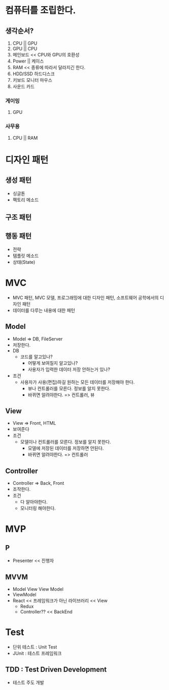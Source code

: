 # 컴퓨터를 조립한다.
## 생각순서?
1. CPU || GPU
2. GPU || CPU
3. 메인보드 << CPU와 GPU의 호환성
4. Power || 케이스
5. RAM << 종류에 따라서 달라지긴 한다.
6. HDD/SSD 하드디스크
7. 키보드 모니터 마우스
8. 사운드 카드

### 게이밍
1. GPU


### 사무용
1. CPU || RAM

# 디자인 패턴

## 생성 패턴
- 싱글톤
- 팩토리 메소드

## 구조 패턴

## 행동 패턴
- 전략
- 템플릿 메소드
- 상태(State)

# MVC
- MVC 패턴, MVC 모델, 프로그래밍에 대한 디자인 패턴, 소프트웨어 공학에서의 디자인 패턴
- 데이터를 다루는 내용에 대한 패턴

## Model
- Model => DB, FileServer
- 저장한다.
- DB
	- 코드를 알고있나?
		- 어떻게 보여질지 알고있나?
		- 사용자가 입력한 데이터 저장 안하는거 있나?
- 조건
	- 사용자가 사용(편집)하길 원하는 모든 데이터를 저장해야 한다.
		- 뷰나 컨트롤러를 모른다. 정보를 알지 못한다.		
		- 바뀌면 알려야한다. => 컨트롤러, 뷰	

## View
- View => Front, HTML
- 보여준다
- 조건
	- 모델이나 컨트롤러를 모른다. 정보를 알지 못한다.
		- 모델에 저장된 데이터를 저장하면 안된다.
		- 바뀌면 알려야한다. => 컨트롤러

## Controller
- Controller => Back, Front
- 조작한다.
- 조건
	- 다 알아야한다.
	- 모니터링 해야한다.
	
# MVP

## P
- Presenter << 진행자

## MVVM
- Model View View Model
- ViewModel
- React << 프레임워크가 아닌 라이브러리	<< View
	- Redux
	- Controller?? << BackEnd

# Test
- 단위 테스트 : Unit Test
- JUnit : 테스트 프레임워크

## TDD : Test Driven Development
- 테스트 주도 개발 



